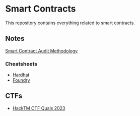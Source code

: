 # Smart Contracts
This repository contains everything related to smart contracts.

## Notes

[Smart Contract Audit Methodology](notes/audit-methodology.md)

### Cheatsheets

* [Hardhat](/notes/hardhat.md)
* [Foundry](notes/foundry.md)

## CTFs
* [HackTM CTF Quals 2023](/ctf/hacktm-2023/)